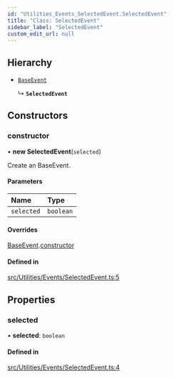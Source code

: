 ```yaml
---
id: "Utilities_Events_SelectedEvent.SelectedEvent"
title: "Class: SelectedEvent"
sidebar_label: "SelectedEvent"
custom_edit_url: null
---
```




## Hierarchy

- [`BaseEvent`](../Utilities_BaseEvent.BaseEvent)

  ↳ **`SelectedEvent`**

## Constructors

### constructor

• **new SelectedEvent**(`selected`)

Create an BaseEvent.

#### Parameters

| Name | Type |
| :------ | :------ |
| `selected` | `boolean` |

#### Overrides

[BaseEvent](../Utilities_BaseEvent.BaseEvent).[constructor](../Utilities_BaseEvent.BaseEvent#constructor)

#### Defined in

[src/Utilities/Events/SelectedEvent.ts:5](https://github.com/ZeaInc/zea-engine/blob/976b47e27/src/Utilities/Events/SelectedEvent.ts#L5)

## Properties

### selected

• **selected**: `boolean`

#### Defined in

[src/Utilities/Events/SelectedEvent.ts:4](https://github.com/ZeaInc/zea-engine/blob/976b47e27/src/Utilities/Events/SelectedEvent.ts#L4)

